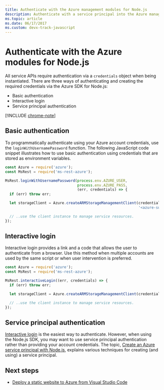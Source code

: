 ```yaml
---
title: Authenticate with the Azure management modules for Node.js
description: Authenticate with a service principal into the Azure management modules for Node.js
ms.topic: article
ms.date: 06/17/2017
ms.custom: devx-track-javascript
---
```


# Authenticate with the Azure modules for Node.js

All service APIs require authentication via a `credentials` object when being
instantiated. There are three ways of authenticating and creating the required
credentials via the Azure SDK for Node.js:

- Basic authentication
- Interactive login
- Service principal authentication

[!INCLUDE [chrome-note](includes/chrome-note.md)]

## Basic authentication

To programmatically authenticate using your Azure account credentials, use the `loginWithUsernamePassword` function. The following JavaScript code snippet illustrates how to use basic authentication using credentials that are stored as environment variables.

```javascript
const Azure = require('azure');
const MsRest = require('ms-rest-azure');

MsRest.loginWithUsernamePassword(process.env.AZURE_USER,
                                 process.env.AZURE_PASS,
                                 (err, credentials) => {
  if (err) throw err;

  let storageClient = Azure.createARMStorageManagementClient(credentials,
                                                             '<azure-subscription-id>');

  // ..use the client instance to manage service resources.
});
```

## Interactive login

Interactive login provides a link and a code that allows the user to
authenticate from a browser. Use this method when multiple accounts are used by
the same script or when user intervention is preferred.

```javascript
const Azure = require('azure');
const MsRest = require('ms-rest-azure');

MsRest.interactiveLogin((err, credentials) => {
  if (err) throw err;

  let storageClient = Azure.createARMStorageManagementClient(credentials, '<azure-subscription-id>');

  // ..use the client instance to manage service resources.
});
```

## Service principal authentication

[Interactive login](#interactive-login) is the easiest way to
authenticate. However, when using the Node.js SDK, you may want
to use service principal authentication rather than providing your account
credentials. The topic,
[Create an Azure service principal with Node.js](./node-sdk-azure-authenticate-principal.md),
explains various techniques for creating (and using) a service principal.

## Next steps

* [Deploy a static website to Azure from Visual Studio Code](tutorial-vscode-static-website-node-01.md)